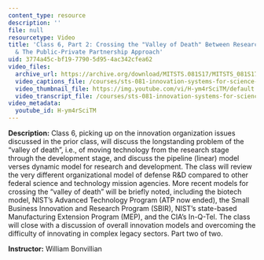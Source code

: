 ```yaml
---
content_type: resource
description: ''
file: null
resourcetype: Video
title: 'Class 6, Part 2: Crossing the "Valley of Death" Between Research and Development
  & The Public-Private Partnership Approach'
uid: 3774a45c-bf19-7790-5d95-4ac342cfea62
video_files:
  archive_url: https://archive.org/download/MITSTS.081S17/MITSTS_081S17_Class06_2_300k.mp4
  video_captions_file: /courses/sts-081-innovation-systems-for-science-technology-energy-manufacturing-and-health-spring-2017/33e8014496e0584ea1eca6348fed0f0b_H-ym4rSciTM.vtt
  video_thumbnail_file: https://img.youtube.com/vi/H-ym4rSciTM/default.jpg
  video_transcript_file: /courses/sts-081-innovation-systems-for-science-technology-energy-manufacturing-and-health-spring-2017/28db143c62a43603ec7cd99078db6b4e_H-ym4rSciTM.pdf
video_metadata:
  youtube_id: H-ym4rSciTM
---
```


**Description:** Class 6, picking up on the innovation organization issues discussed in the prior class, will discuss the longstanding problem of the “valley of death”, i.e., of moving technology from the research stage through the development stage, and discuss the pipeline (linear) model verses dynamic model for research and development. The class will review the very different organizational model of defense R&D compared to other federal science and technology mission agencies. More recent models for crossing the “valley of death” will be briefly noted, including the biotech model, NIST’s Advanced Technology Program (ATP now ended), the Small Business Innovation and Research Program (SBIR), NIST’s state-based Manufacturing Extension Program (MEP), and the CIA’s In-Q-Tel. The class will close with a discussion of overall innovation models and overcoming the difficulty of innovating in complex legacy sectors. Part two of two.

**Instructor:** William Bonvillian